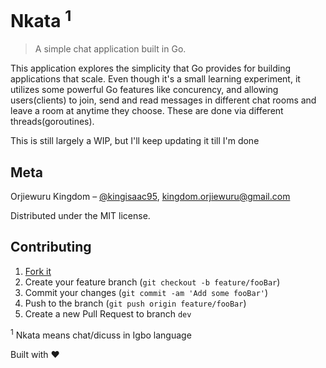 # Nkata <sup>1</sup>

> A simple chat application built in Go.

This application explores the simplicity that Go provides for building applications that scale.
Even though it's a small learning experiment, it utilizes some powerful Go features like concurency,
and allowing users(clients) to join, send and read messages in different chat rooms and leave a room at anytime
they choose. These are done via different threads(goroutines).

This is still largely a WIP, but I'll keep updating it till I'm done

## Meta

Orjiewuru Kingdom – [@kingisaac95](https://twitter.com/kingisaac95), kingdom.orjiewuru@gmail.com

Distributed under the MIT license.

## Contributing

1. [Fork it](https://github.com/kingisaac95/chat-app/fork)
2. Create your feature branch (`git checkout -b feature/fooBar`)
3. Commit your changes (`git commit -am 'Add some fooBar'`)
4. Push to the branch (`git push origin feature/fooBar`)
5. Create a new Pull Request to branch `dev`

<sup>1</sup> Nkata means chat/dicuss in Igbo language

Built with :heart:
